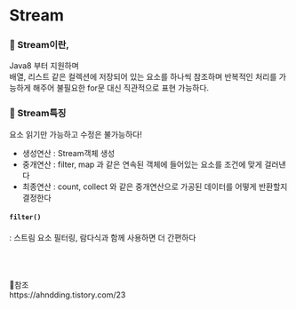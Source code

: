 # Stream

### 🔫 Stream이란, 
Java8 부터 지원하며<br>
배열, 리스트 같은 컬렉션에 저장되어 있는 요소를 하나씩 참조하며 반복적인 처리를 가능하게 해주어
불필요한 for문 대신 직관적으로 표현 가능하다.

### 🔫 Stream특징
요소 읽기만 가능하고 수정은 불가능하다!

- 생성연산 : Stream객체 생성
- 중개연산 : filter, map 과 같은 연속된 객체에 들어있는 요소를 조건에 맞게 걸러낸다
- 최종연산 : count, collect 와 같은 중개연산으로 가공된 데이터를 어떻게 반환할지 결정한다

#### `filter()`
: 스트림 요소 필터링, 람다식과 함께 사용하면 더 간편하다




<br>
<br>
<br>
🎫참조<br>
https://ahndding.tistory.com/23